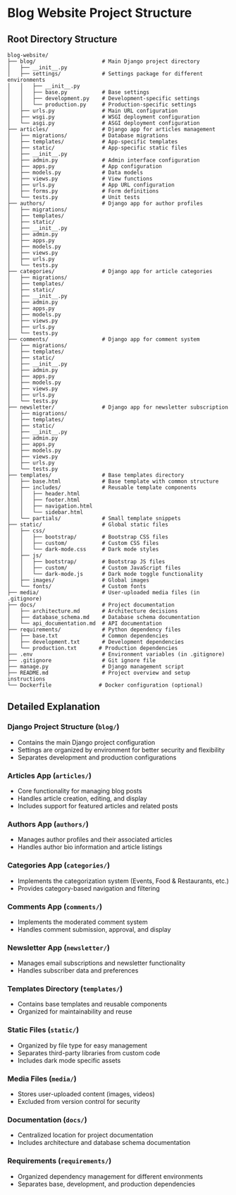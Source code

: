 # Blog Website Project Structure

## Root Directory Structure
```
blog-website/
├── blog/                     # Main Django project directory
│   ├── __init__.py
│   ├── settings/             # Settings package for different environments
│   │   ├── __init__.py
│   │   ├── base.py           # Base settings
│   │   ├── development.py    # Development-specific settings
│   │   └── production.py     # Production-specific settings
│   ├── urls.py               # Main URL configuration
│   ├── wsgi.py               # WSGI deployment configuration
│   └── asgi.py               # ASGI deployment configuration
├── articles/                 # Django app for articles management
│   ├── migrations/           # Database migrations
│   ├── templates/            # App-specific templates
│   ├── static/               # App-specific static files
│   ├── __init__.py
│   ├── admin.py              # Admin interface configuration
│   ├── apps.py               # App configuration
│   ├── models.py             # Data models
│   ├── views.py              # View functions
│   ├── urls.py               # App URL configuration
│   ├── forms.py              # Form definitions
│   └── tests.py              # Unit tests
├── authors/                  # Django app for author profiles
│   ├── migrations/
│   ├── templates/
│   ├── static/
│   ├── __init__.py
│   ├── admin.py
│   ├── apps.py
│   ├── models.py
│   ├── views.py
│   ├── urls.py
│   └── tests.py
├── categories/               # Django app for article categories
│   ├── migrations/
│   ├── templates/
│   ├── static/
│   ├── __init__.py
│   ├── admin.py
│   ├── apps.py
│   ├── models.py
│   ├── views.py
│   ├── urls.py
│   └── tests.py
├── comments/                 # Django app for comment system
│   ├── migrations/
│   ├── templates/
│   ├── static/
│   ├── __init__.py
│   ├── admin.py
│   ├── apps.py
│   ├── models.py
│   ├── views.py
│   ├── urls.py
│   └── tests.py
├── newsletter/               # Django app for newsletter subscription
│   ├── migrations/
│   ├── templates/
│   ├── static/
│   ├── __init__.py
│   ├── admin.py
│   ├── apps.py
│   ├── models.py
│   ├── views.py
│   ├── urls.py
│   └── tests.py
├── templates/                # Base templates directory
│   ├── base.html             # Base template with common structure
│   ├── includes/             # Reusable template components
│   │   ├── header.html
│   │   ├── footer.html
│   │   ├── navigation.html
│   │   └── sidebar.html
│   └── partials/             # Small template snippets
├── static/                   # Global static files
│   ├── css/
│   │   ├── bootstrap/        # Bootstrap CSS files
│   │   ├── custom/           # Custom CSS files
│   │   └── dark-mode.css     # Dark mode styles
│   ├── js/
│   │   ├── bootstrap/        # Bootstrap JS files
│   │   ├── custom/           # Custom JavaScript files
│   │   └── dark-mode.js      # Dark mode toggle functionality
│   ├── images/               # Global images
│   └── fonts/                # Custom fonts
├── media/                    # User-uploaded media files (in .gitignore)
├── docs/                     # Project documentation
│   ├── architecture.md       # Architecture decisions
│   ├── database_schema.md    # Database schema documentation
│   └── api_documentation.md  # API documentation
├── requirements/             # Python dependency files
│   ├── base.txt              # Common dependencies
│   ├── development.txt       # Development dependencies
│   └── production.txt       # Production dependencies
├── .env                      # Environment variables (in .gitignore)
├── .gitignore                # Git ignore file
├── manage.py                 # Django management script
├── README.md                 # Project overview and setup instructions
└── Dockerfile               # Docker configuration (optional)
```

## Detailed Explanation

### Django Project Structure (`blog/`)
- Contains the main Django project configuration
- Settings are organized by environment for better security and flexibility
- Separates development and production configurations

### Articles App (`articles/`)
- Core functionality for managing blog posts
- Handles article creation, editing, and display
- Includes support for featured articles and related posts

### Authors App (`authors/`)
- Manages author profiles and their associated articles
- Handles author bio information and article listings

### Categories App (`categories/`)
- Implements the categorization system (Events, Food & Restaurants, etc.)
- Provides category-based navigation and filtering

### Comments App (`comments/`)
- Implements the moderated comment system
- Handles comment submission, approval, and display

### Newsletter App (`newsletter/`)
- Manages email subscriptions and newsletter functionality
- Handles subscriber data and preferences

### Templates Directory (`templates/`)
- Contains base templates and reusable components
- Organized for maintainability and reuse

### Static Files (`static/`)
- Organized by file type for easy management
- Separates third-party libraries from custom code
- Includes dark mode specific assets

### Media Files (`media/`)
- Stores user-uploaded content (images, videos)
- Excluded from version control for security

### Documentation (`docs/`)
- Centralized location for project documentation
- Includes architecture and database schema documentation

### Requirements (`requirements/`)
- Organized dependency management for different environments
- Separates base, development, and production dependencies